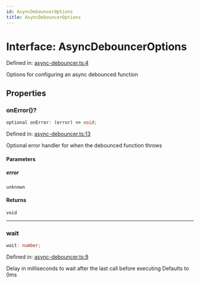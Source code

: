 ```yaml
---
id: AsyncDebouncerOptions
title: AsyncDebouncerOptions
---
```


<!-- DO NOT EDIT: this page is autogenerated from the type comments -->

# Interface: AsyncDebouncerOptions

Defined in: [async-debouncer.ts:4](https://github.com/TanStack/bouncer/blob/main/packages/pacer/src/async-debouncer.ts#L4)

Options for configuring an async debounced function

## Properties

### onError()?

```ts
optional onError: (error) => void;
```

Defined in: [async-debouncer.ts:13](https://github.com/TanStack/bouncer/blob/main/packages/pacer/src/async-debouncer.ts#L13)

Optional error handler for when the debounced function throws

#### Parameters

##### error

`unknown`

#### Returns

`void`

***

### wait

```ts
wait: number;
```

Defined in: [async-debouncer.ts:9](https://github.com/TanStack/bouncer/blob/main/packages/pacer/src/async-debouncer.ts#L9)

Delay in milliseconds to wait after the last call before executing
Defaults to 0ms
